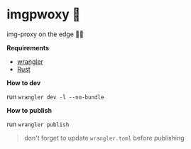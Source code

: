 # imgpwoxy 🚀

img-proxy on the edge 🤣🙈

**Requirements**

- [wrangler](https://developers.cloudflare.com/workers/wrangler/install-and-update/)
- [Rust](https://www.rust-lang.org/tools/install)

**How to dev**

run `wrangler dev -l --no-bundle`

**How to publish**

run `wrangler publish`

> don't forget to update `wrangler.toml` before publishing
